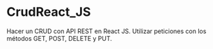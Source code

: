 # CrudReact_JS
Hacer un CRUD con API REST en React JS. Utilizar peticiones con los métodos GET, POST, DELETE y PUT.
